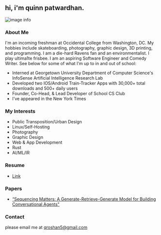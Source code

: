 ## hi, i'm quinn patwardhan. 

![image info](https://quinnpatwardhan.com/Assets/logos/rust.png)

### About Me
I'm an incoming freshman at Occidental College from Washington, DC. My hobbies include skateboarding, photography, graphic design, 3D printing, and programming. I am a die-hard Ravens fan and an environmentalist. I play ultima1te frisbee. I am an aspiring Software Engineer and Comedy Writer. See below for some of what I'm up to in and out of school:
- Interned at Georgetown University Department of Computer Science's InfoSense Artificial Intelligence Research Lab
- Developed two IOS/Android Train-Tracker Apps with 30,000+ total downloads and 500+ daily users
- Founder, Co-Head, & Lead Developer of School CS Club
- I've appeared in the New York Times

### My Interests
- Public Transposition/Urban Design 
- Linux/Self-Hosting
- Photography
- Graphic Design
- Web & App Development
- Rust
- AI/ML/IR

### Resume
- [Link](https://quinnpatwardhan.com/Assets/Resume.pdf)

### Papers 
- [“Sequencing Matters: A Generate-Retrieve-Generate Model for Building
Conversational Agents"](http://arxiv.org/abs/2311.09513)

### Contact

please email me at qroshan5@gmail.com
